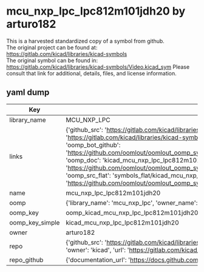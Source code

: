# mcu_nxp_lpc_lpc812m101jdh20 by arturo182  
This is a harvested standardized copy of a symbol from github.  
The original project can be found at:  
https://gitlab.com/kicad/libraries/kicad-symbols  
The original symbol can be found in:
https://gitlab.com/kicad/libraries/kicad-symbols/Video.kicad_sym
Please consult that link for additional, details, files, and license information.  
## yaml dump  
| Key | Value |  
| --- | --- |  
| library_name | MCU_NXP_LPC |  
| links | {'github_src': 'https://gitlab.com/kicad/libraries/kicad-symbols/Video.kicad_sym', 'github_src_repo': 'https://gitlab.com/kicad/libraries/kicad-symbols', 'oomp_bot': 'kicad_mcu_nxp_lpc_lpc812m101jdh20/working', 'oomp_bot_github': 'https://github.com/oomlout/oomlout_oomp_symbol_bot/tree/main/kicad_mcu_nxp_lpc_lpc812m101jdh20/working', 'oomp_doc': 'kicad_mcu_nxp_lpc_lpc812m101jdh20/working', 'oomp_doc_github': 'https://github.com/oomlout/oomlout_oomp_symbol_doc/tree/main/kicad_mcu_nxp_lpc_lpc812m101jdh20/working', 'oomp_src_flat': 'symbols_flat/kicad_mcu_nxp_lpc_lpc812m101jdh20/working', 'oomp_src_flat_github': 'https://github.com/oomlout/oomlout_oomp_symbol_src/tree/main/kicad_mcu_nxp_lpc_lpc812m101jdh20/working'} |  
| name | mcu_nxp_lpc_lpc812m101jdh20 |  
| oomp | {'library_name': 'mcu_nxp_lpc', 'owner_name': 'kicad', 'symbol_name': 'mcu_nxp_lpc_lpc812m101jdh20'} |  
| oomp_key | oomp_kicad_mcu_nxp_lpc_lpc812m101jdh20 |  
| oomp_key_simple | kicad_mcu_nxp_lpc_lpc812m101jdh20 |  
| owner | arturo182 |  
| repo | {'github_src': 'https://gitlab.com/kicad/libraries/kicad-symbols/Video.kicad_sym', 'name': 'libraries/kicad-symbols', 'owner': 'kicad', 'url': 'https://gitlab.com/kicad/libraries/kicad-symbols'} |  
| repo_github | {'documentation_url': 'https://docs.github.com/rest/repos/repos#get-a-repository', 'message': 'Not Found'} |  

